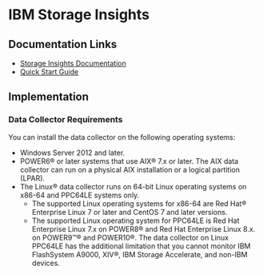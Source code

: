 # IBM Storage Insights

## Documentation Links
- [Storage Insights Documentation](https://www.ibm.com/docs/en/storage-insights)  
- [Quick Start Guide](https://www.ibm.com/docs/en/SSQRB8/pdf/IBM_Storage_Insights_Getting_Started_Guide.pdf)  
## Implementation
### Data Collector Requirements
You can install the data collector on the following operating systems:  

- Windows Server 2012 and later.  
- POWER6® or later systems that use AIX® 7.x or later. The AIX data collector can run on a physical AIX installation or a logical partition (LPAR).  
- The Linux® data collector runs on 64-bit Linux operating systems on x86-64 and PPC64LE systems only.  
    - The supported Linux operating systems for x86-64 are Red Hat® Enterprise Linux 7 or later and CentOS 7 and later versions.  
    - The supported Linux operating system for PPC64LE is Red Hat Enterprise Linux 7.x on POWER8® and Red Hat Enterprise Linux 8.x. on POWER9™® and POWER10®. The data collector on Linux PPC64LE has the additional limitation that you cannot monitor IBM FlashSystem A9000, XIV®, IBM Storage Accelerate, and non-IBM devices.  